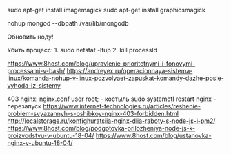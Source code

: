 sudo apt-get install imagemagick
sudo apt-get install graphicsmagick

nohup mongod --dbpath /var/lib/mongodb

Обновить ноду!

Убить процесс: 1. sudo netstat -ltup 2. kill processId

https://www.8host.com/blog/upravlenie-prioritetnymi-i-fonovymi-processami-v-bash/
https://andreyex.ru/operacionnaya-sistema-linux/komanda-nohup-v-linux-pozvolyaet-zapuskat-komandy-dazhe-posle-vyhoda-iz-sistemy

403 nginx:
nginx.conf user root; - костыль
sudo systemctl restart nginx - перезапуск
https://www.internet-technologies.ru/articles/reshenie-problem-svyazannyh-s-oshibkoy-nginx-403-forbidden.html
http://localstorage.ru/konfighuratsiia-nginx-dlia-raboty-s-node-js-i-pm2/
https://www.8host.com/blog/podgotovka-prilozheniya-node-js-k-proizvodstvu-v-ubuntu-18-04/
https://www.8host.com/blog/ustanovka-nginx-v-ubuntu-18-04/
